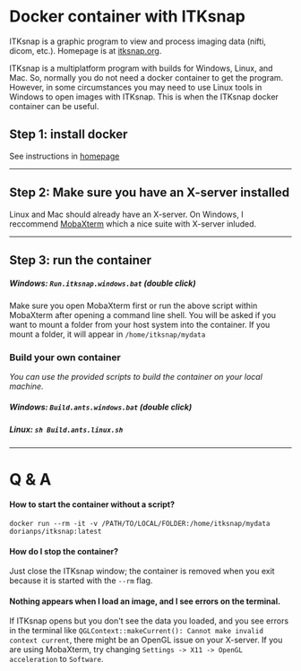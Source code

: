 # Docker container with ITKsnap
ITKsnap is a graphic program to view and process imaging data (nifti, dicom, etc.). Homepage is at [itksnap.org](http://www.itksnap.org/). 

ITKsnap is a multiplatform program with builds for Windows, Linux, and Mac. So, normally you do not need a docker container to get the program. However, in some circumstances you may need to use Linux tools in Windows to open images with ITKsnap. This is when the ITKsnap docker container can be useful.

## Step 1: install docker
See instructions in [homepage](https://github.com/dorianps/docker)

----

## Step 2: Make sure you have an X-server installed
Linux and Mac should already have an X-server. On Windows, I reccommend [MobaXterm](https://mobaxterm.mobatek.net/) which a nice suite with X-server inluded.

----

## Step 3: run the container
##### Windows: `Run.itksnap.windows.bat` (double click)
Make sure you open MobaXterm first or run the above script within MobaXterm after opening a command line shell. 
You will be asked if you want to mount a folder from your host system into the container. 
If you mount a folder, it will appear in `/home/itksnap/mydata`

### Build your own container
*You can use the provided scripts to build the container on your local machine.*   
##### Windows: `Build.ants.windows.bat` (double click)
##### Linux: `sh Build.ants.linux.sh`

---- 

# Q & A
   
#### How to start the container without a script?
```
docker run --rm -it -v /PATH/TO/LOCAL/FOLDER:/home/itksnap/mydata dorianps/itksnap:latest
```

#### How do I stop the container?
Just close the ITKsnap window; the container is removed when you exit because it is started with the `--rm` flag. 

#### Nothing appears when I load an image, and I see errors on the  terminal.
If ITKsnap opens but you don't see the data you loaded, and you see errors in the terminal like 
`QGLContext::makeCurrent(): Cannot make invalid context current`, 
there might be an OpenGL issue on your X-server. If you are using MobaXterm, 
try changing `Settings -> X11 -> OpenGL acceleration` to `Software`.
